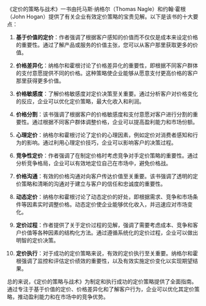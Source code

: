 《定价的策略与战术》一书由托马斯·纳格尔（Thomas Nagle）和约翰·霍根（John Hogan）提供了有关企业有效定价策略的宝贵见解。以下是该书的十大要点：

1. **基于价值的定价**：作者强调了根据客户感知的价值而不仅仅是成本来设定价格的重要性。通过了解产品或服务的价值主张，您可以从客户那里获取更多的价值。

2. **价格差异化**：纳格尔和霍根讨论了价格差异化的重要性，即根据不同客户群体的支付意愿提供不同的价格。这种策略使企业能够从愿意支付更高价格的客户那里获得更多价值。

3. **价格敏感度**：了解价格敏感度对定价决策至关重要。通过分析客户对价格变化的反应，企业可以优化定价策略，最大化收入和利润。

4. **价格分割**：该书强调了根据客户的价格敏感度和支付意愿对客户进行分割的重要性。通过根据不同客户群体调整价格，企业可以提高盈利能力和市场份额。

5. **心理定价**：纳格尔和霍根讨论了定价的心理因素，例如定价对消费者感知和行为的影响。通过利用心理定价技巧，企业可以影响客户的决策过程。

6. **竞争性定价**：作者强调了在制定价格时考虑竞争对手定价策略的重要性。通过分析竞争格局，企业可以有效地定位自己在市场中，避免价格战。

7. **价格沟通**：有效的价格沟通对向客户传达价值至关重要。该书强调了透明的定价策略和清晰的沟通对于建立与客户的信任和忠诚度的重要性。

8. **动态定价**：纳格尔和霍根讨论了动态定价的好处，即根据需求、竞争和市场条件等因素实时调整价格。动态定价使企业能够优化收入，并迅速应对市场变化。

9. **定价过程**：作者提供了关于定价过程的见解，强调了需要考虑成本、竞争和客户价值等各种因素的结构化方法。通过遵循系统化的定价过程，企业可以做出明智的定价决策。

10. **定价执行**：对于成功的定价策略来说，有效的定价执行至关重要。纳格尔和霍根强调了监控和评估定价绩效的重要性，以及有效实施定价变化以实现期望结果。

总的来说，《定价的策略与战术》为制定和执行成功的定价策略提供了全面指南。通过专注于基于价值的定价、价格差异化和了解客户行为，企业可以优化其定价策略，推动盈利能力和在市场中的竞争优势。